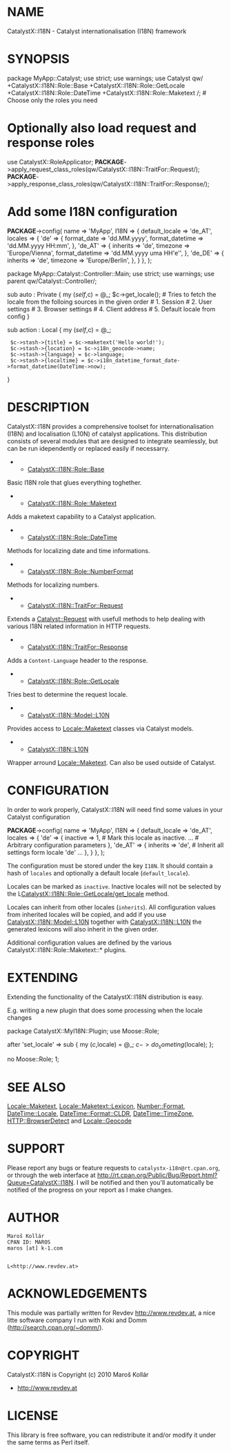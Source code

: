 # NAME

CatalystX::I18N - Catalyst internationalisation (I18N) framework

# SYNOPSIS

 package MyApp::Catalyst;
 use strict;
 use warnings;
 use Catalyst qw/
     +CatalystX::I18N::Role::Base
     +CatalystX::I18N::Role::GetLocale
     +CatalystX::I18N::Role::DateTime
     +CatalystX::I18N::Role::Maketext
 /; # Choose only the roles you need
 

 # Optionally also load request and response roles
 use CatalystX::RoleApplicator;
 __PACKAGE__->apply_request_class_roles(qw/CatalystX::I18N::TraitFor::Request/);
 __PACKAGE__->apply_response_class_roles(qw/CatalystX::I18N::TraitFor::Response/);
 

 # Add some I18N configuration
 __PACKAGE__->config( 
     name    => 'MyApp', 
     I18N    => {
         default_locale     => 'de_AT',
         locales            => {
             'de'               => {
                 format_date        => 'dd.MM.yyyy',
                 format_datetime    => 'dd.MM.yyyy HH:mm',
             },
             'de_AT'            => {
                 inherits           => 'de',
                 timezone           => 'Europe/Vienna',
                 format_datetime    => 'dd.MM.yyyy uma HH\'e\'',
             },
             'de_DE'             => {
                 inherits            => 'de',
                 timezone            => 'Europe/Berlin',
             },
         }
     },
 );
 

 

 package MyApp::Catalyst::Controller::Main;
 use strict;
 use warnings;
 use parent qw/Catalyst::Controller/;
 

 sub auto : Private {
     my ($self,$c) = @_;
     $c->get_locale(); 
     # Tries to fetch the locale from the folloing sources in the given order
     # 1. Session
     # 2. User settings
     # 3. Browser settings
     # 4. Client address
     # 5. Default locale from config
 }
 

 sub action : Local {
     my ($self,$c) = @_;
     

     $c->stash->{title} = $c->maketext('Hello world!');
     $c->stash->{location} = $c->i18n_geocode->name;
     $c->stash->{language} = $c->language;
     $c->stash->{localtime} = $c->i18n_datetime_format_date->format_datetime(DateTime->now);
 }

# DESCRIPTION

CatalystX::I18N provides a comprehensive toolset for internationalisation 
(I18N) and localisation (L10N) of catalyst applications. This distribution 
consists of several modules that are designed to integrate seamlessly, but
can be run idependently or replaced easily if necessarry.

- * [CatalystX::I18N::Role::Base](http://search.cpan.org/perldoc?CatalystX::I18N::Role::Base) 

Basic I18N role that glues everything toghether.

- * [CatalystX::I18N::Role::Maketext](http://search.cpan.org/perldoc?CatalystX::I18N::Role::Maketext) 

Adds a maketext capability to a Catalyst application.

- * [CatalystX::I18N::Role::DateTime](http://search.cpan.org/perldoc?CatalystX::I18N::Role::DateTime)

Methods for localizing date and time informations.

- * [CatalystX::I18N::Role::NumberFormat](http://search.cpan.org/perldoc?CatalystX::I18N::Role::NumberFormat)

Methods for localizing numbers.

- * [CatalystX::I18N::TraitFor::Request](http://search.cpan.org/perldoc?CatalystX::I18N::TraitFor::Request)

Extends a [Catalyst::Request](http://search.cpan.org/perldoc?Catalyst::Request) with usefull methods to help dealing with
various I18N related information in HTTP requests.

- * [CatalystX::I18N::TraitFor::Response](http://search.cpan.org/perldoc?CatalystX::I18N::TraitFor::Response)

Adds a `Content-Language` header to the response.

- * [CatalystX::I18N::Role::GetLocale](http://search.cpan.org/perldoc?CatalystX::I18N::Role::GetLocale) 

Tries best to determine the request locale.

- * [CatalystX::I18N::Model::L10N](http://search.cpan.org/perldoc?CatalystX::I18N::Model::L10N)

Provides access to [Locale::Maketext](http://search.cpan.org/perldoc?Locale::Maketext) classes via Catalyst models.

- * [CatalystX::I18N::L10N](http://search.cpan.org/perldoc?CatalystX::I18N::L10N)

Wrapper arround [Locale::Maketext](http://search.cpan.org/perldoc?Locale::Maketext). Can also be used outside of Catalyst.

# CONFIGURATION

In order to work properly, CatalystX::I18N will need find some values in your
Catalyst configuration

 __PACKAGE__->config( 
     name    => 'MyApp', 
     I18N    => {
         default_locale     => 'de_AT',
         locales            => {
             'de'               => {
                 inactive           => 1,
                 # Mark this locale as inactive. 
                 ...
                 # Arbitrary configuration parameters
             },
             'de_AT'            => {
                 inherits           => 'de',
                 # Inherit all settings form locale 'de'
                 ...
             },
         }
     },
 );

The configuration must be stored under the key `I18N`. It should contain
a hash of `locales` and optionally a default locale (`default_locale`).

Locales can be marked as `inactive`. Inactive locales will not be selected
by the L<CatalystX::I18N::Role::GetLocale/get_locale> method.

Locales can inherit from other locales (`inherits`). All configuration values
from inherited locales will be copied, and add if you use 
[CatalystX::I18N::Model::L10N](http://search.cpan.org/perldoc?CatalystX::I18N::Model::L10N) together with [CatalystX::I18N::L10N](http://search.cpan.org/perldoc?CatalystX::I18N::L10N) the
generated lexicons will also inherit in the given order.

Additional configuration values are defined by the various 
CatalystX::I18N::Role::Maketext::* plugins.

# EXTENDING

Extending the functionality of the CatalystX::I18N distribution is easy.

E.g. writing a new plugin that does some processing when the locale changes

 package CatalystX::MyI18N::Plugin;
 use Moose::Role;
 

 after 'set_locale' => sub {
     my ($c,$locale) = @_;
     $c->do_someting($locale);
 };
 

 no Moose::Role;
 1;

# SEE ALSO

[Locale::Maketext](http://search.cpan.org/perldoc?Locale::Maketext), <Locale::Maketext::Lexicon>,
[Number::Format](http://search.cpan.org/perldoc?Number::Format), [DateTime::Locale](http://search.cpan.org/perldoc?DateTime::Locale), [DateTime::Format::CLDR](http://search.cpan.org/perldoc?DateTime::Format::CLDR), 
[DateTime::TimeZone](http://search.cpan.org/perldoc?DateTime::TimeZone), [HTTP::BrowserDetect](http://search.cpan.org/perldoc?HTTP::BrowserDetect) and [Locale::Geocode](http://search.cpan.org/perldoc?Locale::Geocode)

# SUPPORT

Please report any bugs or feature requests to 
`catalystx-i18n@rt.cpan.org`, or through the web interface at
<http://rt.cpan.org/Public/Bug/Report.html?Queue=CatalystX::I18N>.
I will be notified and then you'll automatically be notified of the progress 
on your report as I make changes.

# AUTHOR

    Maroš Kollár
    CPAN ID: MAROS
    maros [at] k-1.com
    

    L<http://www.revdev.at>

# ACKNOWLEDGEMENTS 

This module was partially written for Revdev <http://www.revdev.at>, a nice 
litte software company I run with Koki and Domm 
(<http://search.cpan.org/~domm/>).

# COPYRIGHT

CatalystX::I18N is Copyright (c) 2010 Maroš Kollár 
- <http://www.revdev.at>

# LICENSE

This library is free software, you can redistribute it and/or modify
it under the same terms as Perl itself.